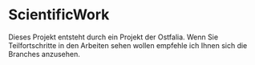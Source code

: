 # ScientificWork
Dieses Projekt entsteht durch ein Projekt der Ostfalia.
Wenn Sie Teilfortschritte in den Arbeiten sehen wollen empfehle ich Ihnen sich die Branches anzusehen.
